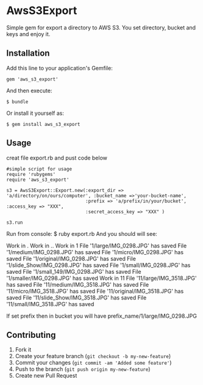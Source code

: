 # AwsS3Export
Simple gem for export a directory to AWS S3. You set directory, bucket and keys and enjoy it.

## Installation

Add this line to your application's Gemfile:

    gem 'aws_s3_export'

And then execute:

    $ bundle

Or install it yourself as:

    $ gem install aws_s3_export

## Usage

creat file export.rb and pust code below

    #simple script for usage
    require 'rubygems'
    require 'aws_s3_export'

    s3 = AwsS3Export::Export.new(:export_dir => 'a/directory/on/ours/computer', :bucket_name =>'your-bucket-name',
                                 :prefix => 'a/prefix/in/your/bucket', :access_key => "XXX",
                                 :secret_access_key => "XXX" )

    s3.run

Run from console: $ ruby export.rb
And you should will see:

  Work in .
  Work in ..
  Work in 1
  File '1/large/IMG_0298.JPG' has saved
  File '1/medium/IMG_0298.JPG' has saved
  File '1/micro/IMG_0298.JPG' has saved
  File '1/original/IMG_0298.JPG' has saved
  File '1/slide_Show/IMG_0298.JPG' has saved
  File '1/small/IMG_0298.JPG' has saved
  File '1/small_149/IMG_0298.JPG' has saved
  File '1/smaller/IMG_0298.JPG' has saved
  Work in 11
  File '11/large/IMG_3518.JPG' has saved
  File '11/medium/IMG_3518.JPG' has saved
  File '11/micro/IMG_3518.JPG' has saved
  File '11/original/IMG_3518.JPG' has saved
  File '11/slide_Show/IMG_3518.JPG' has saved
  File '11/small/IMG_3518.JPG' has saved

If set prefix then in bucket you will have
  prefix_name/1/large/IMG_0298.JPG

## Contributing

1. Fork it
2. Create your feature branch (`git checkout -b my-new-feature`)
3. Commit your changes (`git commit -am 'Added some feature'`)
4. Push to the branch (`git push origin my-new-feature`)
5. Create new Pull Request
